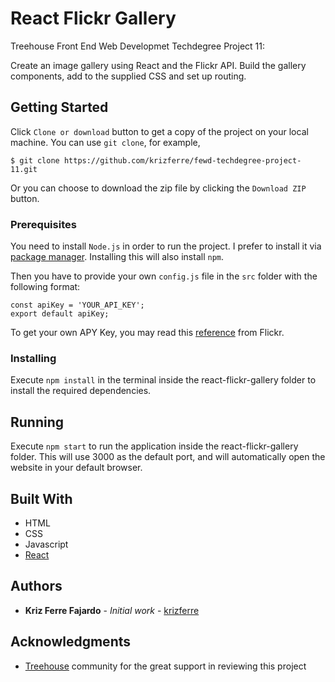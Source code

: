 # React Flickr Gallery

Treehouse Front End Web Developmet Techdegree Project 11: 

Create an image gallery using React and the Flickr API. 
Build the gallery components, add to the supplied CSS and set up routing.

## Getting Started

Click `Clone or download` button to get a copy of the project on your local machine.
You can use `git clone`, for example,
```
$ git clone https://github.com/krizferre/fewd-techdegree-project-11.git
```

Or you can choose to download the zip file by clicking the `Download ZIP` button.

### Prerequisites

You need to install `Node.js` in order to run the project.
I prefer to install it via [package manager](https://nodejs.org/en/download/package-manager/).
Installing this will also install `npm`.

Then you have to provide your own `config.js` file in the `src` folder with the following format:
```
const apiKey = 'YOUR_API_KEY';
export default apiKey;
```
To get your own APY Key, you may read this [reference](https://www.flickr.com/services/api/misc.api_keys.html) from Flickr.

### Installing

Execute `npm install` in the terminal inside the react-flickr-gallery folder to install the required dependencies.

## Running

Execute `npm start` to run the application inside the react-flickr-gallery folder. This will use 3000 as the default port, and will automatically open the website in your default browser.

## Built With

* HTML
* CSS
* Javascript
* [React](https://reactjs.org/)

## Authors

* **Kriz Ferre Fajardo** - *Initial work* - [krizferre](https://github.com/krizferre)

## Acknowledgments

* [Treehouse](https://teamtreehouse.com/home) community for the great support in reviewing this project